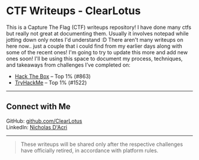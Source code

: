 # CTF Writeups - ClearLotus

This is a Capture The Flag (CTF) writeups repository!
I have done many ctfs but really not great at documenting them.
Usually it involves notepad while jotting down only notes I'd understand :D
There aren't many writeups on here now.. just a couple that i could find from
my earlier days along with some of the recent ones! I'm going to try to update 
this more and add new ones soon!
I'll be using this space to document my process, techniques, and takeaways from challenges I’ve completed on:

- [Hack The Box](https://app.hackthebox.com/profile/1613367) – Top 1% (#863)
- [TryHackMe](https://tryhackme.com/p/ClearLotus) – Top 1% (#1522)

---


## Connect with Me

GitHub: [github.com/ClearLotus](https://github.com/ClearLotus)  
LinkedIn: [Nicholas D'Acri](https://www.linkedin.com/in/nicholas-dacri-a3a373182/)

---

> These writeups will be shared only after the respective challenges have officially retired, in accordance with platform rules.
